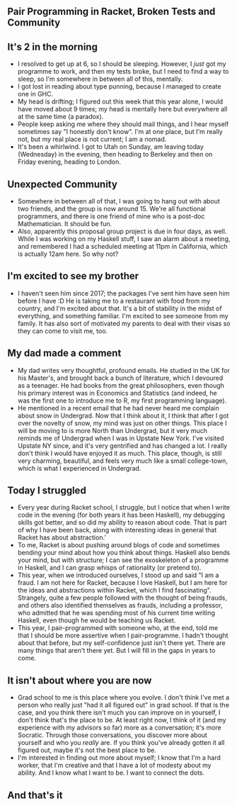 ## Pair Programming in Racket, Broken Tests and Community

## It's 2 in the morning

- I resolved to get up at 6, so I should be sleeping.
  However, I *just* got my programme to work, and then my tests broke, but I need to find a way
  to sleep, so I'm somewhere in between all of this, mentally.
- I got lost in reading about type punning, because I managed to create one in GHC.
- My head is drifting; I figured out this week that this year alone, I would have moved about 9 times;
  my head is mentally here but everywhere all at the same time (a paradox).
- People keep asking me where they should mail things, and I hear myself sometimes say "I honestly don't know".
  I'm at one place, but I'm really not, but my real place is not current; I am a nomad.
- It's been a whirlwind. I got to Utah on Sunday, am leaving today (Wednesday) in the evening,
  then heading to Berkeley and then on Friday evening, heading to London.
  
## Unexpected Community
- Somewhere in between all of that, I was going to hang out with about two friends, and the 
  group is now around 15. We're all functional programmers, and there is one friend of mine
  who is a post-doc Mathematician. It should be fun.
- Also, apparently this proposal group project is due in four days, as well. While I was working
  on my Haskell stuff, I saw an alarm about a meeting, and remembered I had a scheduled meeting
  at 11pm in California, which is actually 12am here. So why not?
  
## I'm excited to see my brother
- I haven't seen him since 2017; the packages I've sent him have seen him before I have :D
  He is taking me to a restaurant with food from my country, and I'm excited about that.
  It's a bit of stability in the midst of everything, and something familiar. 
  I'm excited to see someone from my family. It has also sort of motivated my parents to deal
  with their visas so they can come to visit me, too.
  
## My dad made a comment
- My dad writes very thoughtful, profound emails. He studied in the UK for his Master's, and brought
  back a bunch of literature, which I devoured as a teenager. He had books from the great philosophers,
  even though his primary interest was in Economics and Statistics (and indeed, he was the first one 
  to introduce me to R, my first programming language). 
- He mentioned in a recent email that he had never heard me complain about snow in Undergrad. Now that I think
  about it, I think that after I got over the novelty of snow, my mind was just on other things. This place
  I will be moving to is more North than Undergrad, but it very much reminds me of Undergrad when I was in
  Upstate New York. I've visited Upstate NY since, and it's very gentrified and has changed a lot. I really
  don't think I would have enjoyed it as much. This place, though, is still very charming, beautiful, and 
  feels very much like a small college-town, which is what I experienced in Undergrad. 
  
## Today I struggled
- Every year during Racket school, I struggle, but I notice that when I write code in the evening (for both
  years it has been Haskell), my debugging skills got better, and so did my ability to reason about code.
  That is part of why I have been back, along with interesting ideas in general that Racket has about abstraction.'
- To me, Racket is about pushing around blogs of code and sometimes bending your mind about how you think about things.
  Haskell also bends your mind, but with structure; I can see the exoskeleton of a programme in Haskell, and I can grasp
  whisps of rationality (or pretend to).
- This year, when we introduced ourselves, I stood up and said "I am a fraud. I am not here for Racket, because I love
  Haskell, but I am here for the ideas and abstractions within Racket, which I find fascinating". Strangely, quite a few
  people followed with the thought of being frauds, and others also identified themselves as frauds, including a professor,
  who admitted that he was spending most of his current time writing Haskell, even though he would be teaching us Racket.
- This year, I pair-programmed with someone who, at the end, told me that I should be more assertive when I pair-programme.
  I hadn't thought about that before, but my self-confidence just isn't there yet. There are many things that
  aren't there yet. But I will fill in the gaps in years to come.
  
## It isn't about where you are now
- Grad school to me is this place where you evolve. I don't think I've met a person who really just "had it all figured out"
  in grad school. If that is the case, and you think there isn't much you can improve on in yourself, I don't think
  that's the place to be. At least right now, I think of it (and my experience with my advisors so far) more as a 
  conversation; it's more Socratic. Through those conversations, you discover more about yourself and who you *really* are.
  If you think you've already gotten it all figured out, maybe it's not the best place to be.
- I'm interested in finding out more about myself; I know that I'm a hard worker, that I'm creative and that I have a lot
  of modesty about my ability. And I know what I want to be. I want to connect the dots.
  
## And that's it

